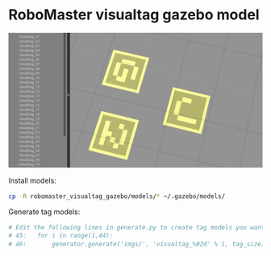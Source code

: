 # RoboMaster visualtag gazebo model

<img src="gazebo.png" width="712pix" />

Install models:
```bash
cp -R robomaster_visualtag_gazebo/models/* ~/.gazebo/models/
```

Generate tag models:
```bash
# Edit the following lines in generate.py to create tag models you want
# 45:	for i in range(1,44):
# 46:		generator.generate('imgs/', 'visualtag_%02d' % i, tag_size)
```